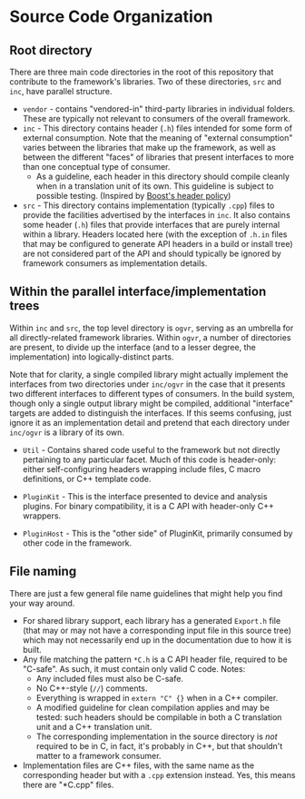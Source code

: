# Source Code Organization

## Root directory
There are three main code directories in the root of this repository that contribute to the framework's libraries. Two of these directories, `src` and `inc`, have parallel structure.

- `vendor` - contains "vendored-in" third-party libraries in individual folders. These are typically not relevant to consumers of the overall framework.
- `inc` - This directory contains header (`.h`) files intended for some form of external consumption.  Note that the meaning of "external consumption" varies between the libraries that make up the framework, as well as between the different "faces" of libraries that present interfaces to more than one conceptual type of consumer.
    - As a guideline, each header in this directory should compile cleanly when in a translation unit of its own. This guideline is subject to possible testing. (Inspired by [Boost's header policy][boost-header-policy])
- `src` - This directory contains implementation (typically `.cpp`) files to provide the facilities advertised by the interfaces in `inc`. It also contains some header (`.h`) files that provide interfaces that are purely internal within a library. Headers located here (with the exception of `.h.in` files that may be configured to generate API headers in a build or install tree) are not considered part of the API and should typically be ignored by framework consumers as implementation details.

[boost-header-policy]: http://www.boost.org/development/header.html

## Within the parallel interface/implementation trees
Within `inc` and `src`, the top level directory is `ogvr`, serving as an umbrella for all directly-related framework libraries. Within `ogvr`, a number of directories are present, to divide up the interface (and to a lesser degree, the implementation) into logically-distinct parts.

Note that for clarity, a single compiled library might actually implement the interfaces from two directories under `inc/ogvr` in the case that it presents two different interfaces to different types of consumers. In the build system, though only a single output library might be compiled, additional "interface" targets are added to distinguish the interfaces. If this seems confusing, just ignore it as an implementation detail and pretend that each directory under `inc/ogvr` is a library of its own.

- `Util` - Contains shared code useful to the framework but not directly pertaining to any particular facet. Much of this code is header-only: either self-configuring headers wrapping include files, C macro definitions, or C++ template code.

- `PluginKit` - This is the interface presented to device and analysis plugins. For binary compatibility, it is a C API with header-only C++ wrappers.

- `PluginHost` - This is the "other side" of PluginKit, primarily consumed by other code in the framework.

## File naming
There are just a few general file name guidelines that might help you find your way around.

- For shared library support, each library has a generated `Export.h` file (that may or may not have a corresponding input file in this source tree) which may not necessarily end up in the documentation due to how it is built. 
- Any file matching the pattern `*C.h` is a C API header file, required to be "C-safe". As such, it must contain only valid C code. Notes:
    - Any included files must also be C-safe.
    - No C++-style (`//`) comments.
    - Everything is wrapped in `extern "C" {}` when in a C++ compiler.
    - A modified guideline for clean compilation applies and may be tested: such headers should be compilable in both a C translation unit and a C++ translation unit.
    - The corresponding implementation in the source directory is _not_ required to be in C, in fact, it's probably in C++, but that shouldn't matter to a framework consumer.
- Implementation files are C++ files, with the same name as the corresponding header but with a `.cpp` extension instead. Yes, this means there are "*C.cpp" files.